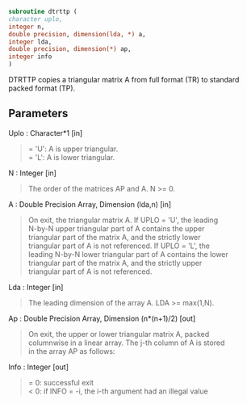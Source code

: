 ```fortran  
subroutine dtrttp (  
character uplo,  
integer n,  
double precision, dimension(lda, *) a,  
integer lda,  
double precision, dimension(*) ap,  
integer info  
)  
```  
  
DTRTTP copies a triangular matrix A from full format (TR) to standard  
packed format (TP).  
  
## Parameters  
Uplo : Character*1 [in]  
> = 'U':  A is upper triangular.  
> = 'L':  A is lower triangular.  
  
N : Integer [in]  
> The order of the matrices AP and A.  N >= 0.  
  
A : Double Precision Array, Dimension (lda,n) [in]  
> On exit, the triangular matrix A.  If UPLO = 'U', the leading  
> N-by-N upper triangular part of A contains the upper  
> triangular part of the matrix A, and the strictly lower  
> triangular part of A is not referenced.  If UPLO = 'L', the  
> leading N-by-N lower triangular part of A contains the lower  
> triangular part of the matrix A, and the strictly upper  
> triangular part of A is not referenced.  
  
Lda : Integer [in]  
> The leading dimension of the array A.  LDA >= max(1,N).  
  
Ap : Double Precision Array, Dimension (n*(n+1)/2) [out]  
> On exit, the upper or lower triangular matrix A, packed  
> columnwise in a linear array. The j-th column of A is stored  
> in the array AP as follows:  
  
Info : Integer [out]  
> = 0:  successful exit  
> < 0:  if INFO = -i, the i-th argument had an illegal value  
  
